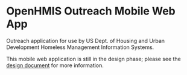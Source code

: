 OpenHMIS Outreach Mobile Web App
================================

Outreach application for use by US Dept. of Housing and Urban
Development Homeless Management Information Systems.

This mobile web application is still in the design phase; please see
the [design document](outreach-app-design.docx) for more information.
